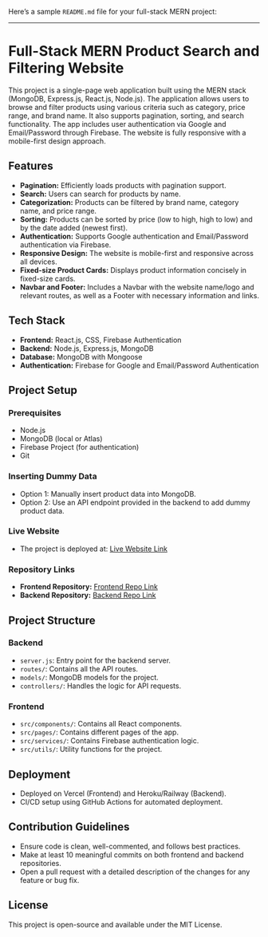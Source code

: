 Here’s a sample `README.md` file for your full-stack MERN project:

---

# Full-Stack MERN Product Search and Filtering Website

This project is a single-page web application built using the MERN stack (MongoDB, Express.js, React.js, Node.js). The application allows users to browse and filter products using various criteria such as category, price range, and brand name. It also supports pagination, sorting, and search functionality. The app includes user authentication via Google and Email/Password through Firebase. The website is fully responsive with a mobile-first design approach.

## Features

- **Pagination:** Efficiently loads products with pagination support.
- **Search:** Users can search for products by name.
- **Categorization:** Products can be filtered by brand name, category name, and price range.
- **Sorting:** Products can be sorted by price (low to high, high to low) and by the date added (newest first).
- **Authentication:** Supports Google authentication and Email/Password authentication via Firebase.
- **Responsive Design:** The website is mobile-first and responsive across all devices.
- **Fixed-size Product Cards:** Displays product information concisely in fixed-size cards.
- **Navbar and Footer:** Includes a Navbar with the website name/logo and relevant routes, as well as a Footer with necessary information and links.

## Tech Stack

- **Frontend:** React.js, CSS, Firebase Authentication
- **Backend:** Node.js, Express.js, MongoDB
- **Database:** MongoDB with Mongoose
- **Authentication:** Firebase for Google and Email/Password Authentication

## Project Setup

### Prerequisites

- Node.js
- MongoDB (local or Atlas)
- Firebase Project (for authentication)
- Git
### Inserting Dummy Data

- Option 1: Manually insert product data into MongoDB.
- Option 2: Use an API endpoint provided in the backend to add dummy product data.

### Live Website

- The project is deployed at: [Live Website Link](https://e-commerce-project-batch9.web.app/)

### Repository Links

- **Frontend Repository:** [Frontend Repo Link](https://github.com/utpolra1/client-web)
- **Backend Repository:** [Backend Repo Link](https://github.com/utpolra1/Backend)

## Project Structure

### Backend

- `server.js`: Entry point for the backend server.
- `routes/`: Contains all the API routes.
- `models/`: MongoDB models for the project.
- `controllers/`: Handles the logic for API requests.

### Frontend

- `src/components/`: Contains all React components.
- `src/pages/`: Contains different pages of the app.
- `src/services/`: Contains Firebase authentication logic.
- `src/utils/`: Utility functions for the project.

## Deployment

- Deployed on Vercel (Frontend) and Heroku/Railway (Backend).
- CI/CD setup using GitHub Actions for automated deployment.

## Contribution Guidelines

- Ensure code is clean, well-commented, and follows best practices.
- Make at least 10 meaningful commits on both frontend and backend repositories.
- Open a pull request with a detailed description of the changes for any feature or bug fix.

## License

This project is open-source and available under the MIT License.
